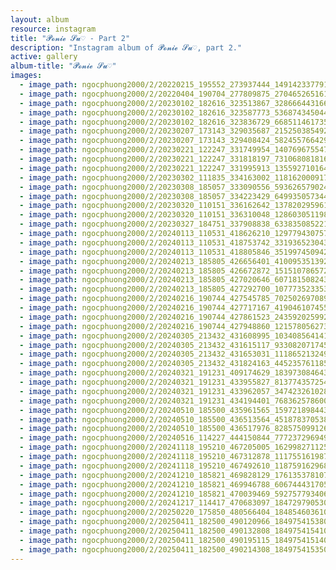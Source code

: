 ```yaml
---
layout: album
resource: instagram
title: "𝓟𝓸𝓷𝓲𝓮 𝓢𝓾♡ - Part 2"
description: "Instagram album of 𝓟𝓸𝓷𝓲𝓮 𝓢𝓾♡, part 2."
active: gallery
album-title: "𝓟𝓸𝓷𝓲𝓮 𝓢𝓾♡"
images:
  - image_path: ngocphuong2000/2/20220215_195552_273937444_1491423377919748_9216841468220440582_n.jpg
  - image_path: ngocphuong2000/2/20220404_190704_277809875_270465265161484_1468173371993725573_n.jpg
  - image_path: ngocphuong2000/2/20230102_182616_323513867_3286664431663954_2249837751912796086_n.jpg
  - image_path: ngocphuong2000/2/20230102_182616_323587773_536874345044696_8874136006481444766_n.jpg
  - image_path: ngocphuong2000/2/20230102_182616_323836729_668511461735630_3191172123508093113_n.jpg
  - image_path: ngocphuong2000/2/20230207_173143_329035687_2152503854924784_1026782100664739809_n.jpg
  - image_path: ngocphuong2000/2/20230207_173143_329408424_5824557664298903_5597303681358822412_n.jpg
  - image_path: ngocphuong2000/2/20230221_122247_331749954_140769675547000_2704867513157130973_n.jpg
  - image_path: ngocphuong2000/2/20230221_122247_331818197_731068081816765_4585351872115344177_n.jpg
  - image_path: ngocphuong2000/2/20230221_122247_331995913_1355927101648896_4827972369729420078_n.jpg
  - image_path: ngocphuong2000/2/20230302_111835_334163002_1181620009170067_1932731585138452942_n.jpg
  - image_path: ngocphuong2000/2/20230308_185057_333090556_593626579024761_1831250089738819979_n.jpg
  - image_path: ngocphuong2000/2/20230308_185057_334223429_6499350573443456_8015693976870946886_n.jpg
  - image_path: ngocphuong2000/2/20230320_110151_336162642_1378202959612431_2673535319708535146_n.jpg
  - image_path: ngocphuong2000/2/20230320_110151_336310048_1286030511989997_7699841849180749063_n.jpg
  - image_path: ngocphuong2000/2/20230327_184751_337908838_633835085221084_2116883503231823535_n.jpg
  - image_path: ngocphuong2000/2/20240113_110531_418626210_1297794307579443_3682509866668396057_n.jpg
  - image_path: ngocphuong2000/2/20240113_110531_418753742_331936523043808_4233704475980898102_n.jpg
  - image_path: ngocphuong2000/2/20240113_110531_418805846_351997450942841_1953929736308573428_n.jpg
  - image_path: ngocphuong2000/2/20240213_185805_426656401_410095351392255_9185845033047100703_n.jpg
  - image_path: ngocphuong2000/2/20240213_185805_426672872_1515107865720819_7543324279139382110_n.jpg
  - image_path: ngocphuong2000/2/20240213_185805_427020646_607181508243127_9214750091131448494_n.jpg
  - image_path: ngocphuong2000/2/20240213_185805_427292700_1077735233532387_5708800980523237634_n.jpg
  - image_path: ngocphuong2000/2/20240216_190744_427545785_7025026970899002_8042128757305391849_n.jpg
  - image_path: ngocphuong2000/2/20240216_190744_427717167_419046107455467_4350893460410660363_n.jpg
  - image_path: ngocphuong2000/2/20240216_190744_427861523_2435920259929597_1328890878212448523_n.jpg
  - image_path: ngocphuong2000/2/20240216_190744_427948860_1215780562733575_4694092745833141258_n.jpg
  - image_path: ngocphuong2000/2/20240305_213432_431608995_1034085641411309_4821571310270965921_n.jpg
  - image_path: ngocphuong2000/2/20240305_213432_431615117_933082071745159_5418119330663152270_n.jpg
  - image_path: ngocphuong2000/2/20240305_213432_431653031_1118652132498227_8448029514179236506_n.jpg
  - image_path: ngocphuong2000/2/20240305_213432_431824163_445235761185250_3199419492336377737_n.jpg
  - image_path: ngocphuong2000/2/20240321_191231_409174629_1839730846439439_8199835643757331414_n.jpg
  - image_path: ngocphuong2000/2/20240321_191231_433955827_813774357254741_533627155114032820_n.jpg
  - image_path: ngocphuong2000/2/20240321_191231_433962057_347423261028552_5491524007050399563_n.jpg
  - image_path: ngocphuong2000/2/20240321_191231_434194401_768362578600313_5074555823837291296_n.jpg
  - image_path: ngocphuong2000/2/20240510_185500_435961565_1597218984434492_3529726470078510447_n.jpg
  - image_path: ngocphuong2000/2/20240510_185500_436513564_451878370538484_7353195174652122600_n.jpg
  - image_path: ngocphuong2000/2/20240510_185500_436517976_828575099126181_3723855882727924793_n.jpg
  - image_path: ngocphuong2000/2/20240516_114227_444150844_7772372969491960_830614469616098349_n.jpg
  - image_path: ngocphuong2000/2/20241118_195210_467205005_1629982711257309_4677217284619694980_n.jpg
  - image_path: ngocphuong2000/2/20241118_195210_467312878_1117551619879838_5537216578419301946_n.jpg
  - image_path: ngocphuong2000/2/20241118_195210_467492610_1187591629680195_2220345545374430304_n.jpg
  - image_path: ngocphuong2000/2/20241210_185821_469828129_1761353781071084_8845376859760275852_n.jpg
  - image_path: ngocphuong2000/2/20241210_185821_469946788_606744431705535_2900598764705703434_n.jpg
  - image_path: ngocphuong2000/2/20241210_185821_470039469_592757793406853_9117628769601730344_n.jpg
  - image_path: ngocphuong2000/2/20241217_114417_470683097_18472979053065047_7955031804850329752_n.jpg
  - image_path: ngocphuong2000/2/20250220_175850_480566404_18485460361065047_6841865941380853316_n.jpg
  - image_path: ngocphuong2000/2/20250411_182500_490120966_18497541538065047_2895181472785598352_n.jpg
  - image_path: ngocphuong2000/2/20250411_182500_490132808_18497541541065047_549959786137616043_n.jpg
  - image_path: ngocphuong2000/2/20250411_182500_490195115_18497541514065047_6516254171765802313_n.jpg
  - image_path: ngocphuong2000/2/20250411_182500_490214308_18497541535065047_9021815417760786748_n.jpg
---
```

